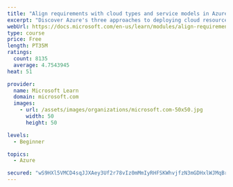 ```yaml
---
title: "Align requirements with cloud types and service models in Azure"
excerpt: "Discover Azure's three approaches to deploying cloud resources -- public, private, and hybrid -- and learn the difference each makes in your Azure services."
webUrl: https://docs.microsoft.com/en-us/learn/modules/align-requirements-in-azure/
type: course
price: Free
length: PT35M
ratings:
  count: 8135
  average: 4.7543945
heat: 51

provider:
  name: Microsoft Learn
  domain: microsoft.com
  images:
    - url: /assets/images/organizations/microsoft.com-50x50.jpg
      width: 50
      height: 50

levels:
  - Beginner

topics:
  - Azure

secured: "wS9HXl5VMCD4sqJJXAey3Uf2r78vIz0mMmIyRHFSKWhvjfzN3mGDHxlWJMqBrTa4WuT+MCTNsRdAn/2KIKai0o1r4VevlmkSgCvVxpcFSmv2/i581yeVf7NA6OtBfjKUODZg7cyGKrfpWPJdsb/LtnbKsbiR/q1x/Gvjb64OB66A1SrfPc2udy6JxtKqwpJQdVuwHNC2Chicw2Es9Adxo+wazmWcJ892mEAcbZZ8nn877peCnerFpGCVU2PJkCyhQe35zgRARcC+mlKfAOV2zz17G565rk41WjS2DwpFKFEn+bdKjTXbKDyo1RTH5ZOXJGPZ4Ls1VXjoF5FxI6dJtUHIdc8Wx6Uv8r27jfkTxDVJlU0DpV5+u5HewKh0uR6H8QEnriPgk0a8Pk7/pirH2AjLQLPCbi/77Yv18Nxmckc=;4x7hLctMpB6pVxnkI/evag=="
---
```


